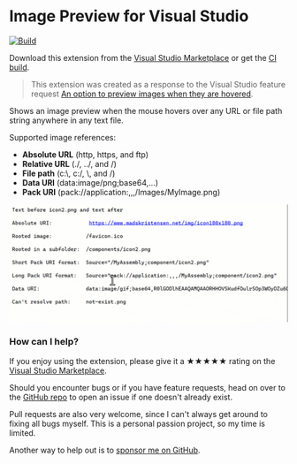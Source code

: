 [marketplace]: https://marketplace.visualstudio.com/items?itemName=MadsKristensen.ImagePreview
[vsixgallery]: http://vsixgallery.com/extension/ImagePreview.3e89687a-7648-400e-aff7-a4fd71fd0f5c/
[repo]:https://github.com/madskristensen/ImagePreview

# Image Preview for Visual Studio

[![Build](https://github.com/madskristensen/MarkdownEditor2022/actions/workflows/build.yaml/badge.svg)](https://github.com/madskristensen/MarkdownEditor2022/actions/workflows/build.yaml)

Download this extension from the [Visual Studio Marketplace][marketplace] or get the [CI build][vsixgallery].

> This extension was created as a response to the Visual Studio feature request [An option to preview images when they are hovered](https://developercommunity.visualstudio.com/t/An-option-to-preview-images-when-they-ar/10419941).

Shows an image preview when the mouse hovers over any URL or file path string anywhere in any text file. 

Supported image references:

- **Absolute URL** (http, https, and ftp)
- **Relative URL** (./, ../, and /)
- **File path** (c:\\, c:/, \\, and /)
- **Data URI** (data:image/png;base64,...)
- **Pack URI** (pack://application:,,,/Images/MyImage.png)

![Image Preview](art/animation.gif)

### How can I help?
If you enjoy using the extension, please give it a ★★★★★ rating on the [Visual Studio Marketplace][marketplace].

Should you encounter bugs or if you have feature requests, head on over to the [GitHub repo][repo] to open an issue if one doesn't already exist.

Pull requests are also very welcome, since I can't always get around to fixing all bugs myself. This is a personal passion project, so my time is limited.

Another way to help out is to [sponsor me on GitHub](https://github.com/sponsors/madskristensen).
